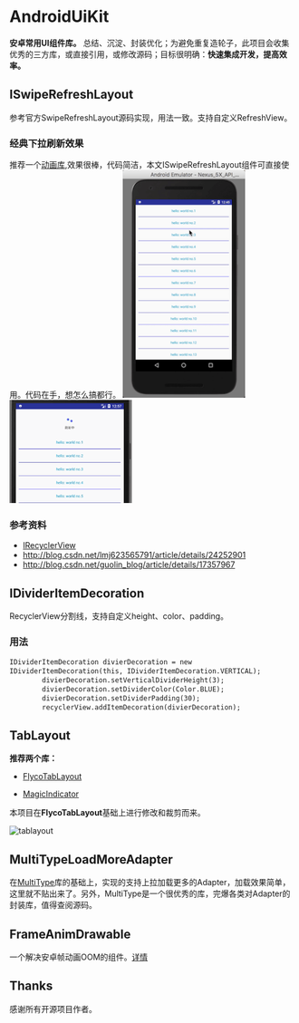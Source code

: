# AndroidUiKit
**安卓常用UI组件库。**
总结、沉淀、封装优化；为避免重复造轮子，此项目会收集优秀的三方库，或直接引用，或修改源码；目标很明确：**快速集成开发，提高效率。**

## ISwipeRefreshLayout
 参考官方SwipeRefreshLayout源码实现，用法一致。支持自定义RefreshView。

### 经典下拉刷新效果
推荐一个[动画库](https://github.com/81813780/AVLoadingIndicatorView),效果很棒，代码简洁，本文ISwipeRefreshLayout组件可直接使用。代码在手，想怎么搞都行。
<img src="art/refreshview/av-loading-line.gif" width=216/>  <img src="art/refreshview/loading_test_001.gif" width=216/>

### 参考资料
- [IRecyclerView](https://github.com/Aspsine/IRecyclerView)
- http://blog.csdn.net/lmj623565791/article/details/24252901
- http://blog.csdn.net/guolin_blog/article/details/17357967


## IDividerItemDecoration 
  RecyclerView分割线，支持自定义height、color、padding。
### 用法
```
IDividerItemDecoration divierDecoration = new IDividerItemDecoration(this, IDividerItemDecoration.VERTICAL);
        divierDecoration.setVerticalDividerHeight(3);
        divierDecoration.setDividerColor(Color.BLUE);
        divierDecoration.setDividerPadding(30);
        recyclerView.addItemDecoration(divierDecoration);

```
  
## TabLayout

**推荐两个库：**

- [FlycoTabLayout](https://github.com/H07000223/FlycoTabLayout)

- [MagicIndicator](https://github.com/hackware1993/MagicIndicator)

本项目在**FlycoTabLayout**基础上进行修改和裁剪而来。

![tablayout](/art/tablayout/QQ20170625-213831-tablayout.gif)


## MultiTypeLoadMoreAdapter
在[MultiType](https://github.com/drakeet/MultiType)库的基础上，实现的支持上拉加载更多的Adapter，加载效果简单，这里就不贴出来了。另外，MultiType是一个很优秀的库，完爆各类对Adapter的封装库，值得查阅源码。

## FrameAnimDrawable
一个解决安卓帧动画OOM的组件。[详情](http://www.jianshu.com/p/3a8861678a45)


## Thanks
感谢所有开源项目作者。


